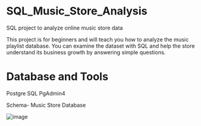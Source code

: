 # SQL_Music_Store_Analysis
SQL project to analyze online music store data

This project is for beginners and will teach you how to analyze the music playlist database. You can examine the dataset with SQL and help the store understand its business growth by answering simple questions.

# Database and Tools

Postgre SQL
PgAdmin4

Schema- Music Store Database

![image](https://github.com/KiranKokateGitHub/SQL_Music_Store_Analysis/assets/138654368/b71956de-1aff-4508-8015-b63954f5bb7f)

